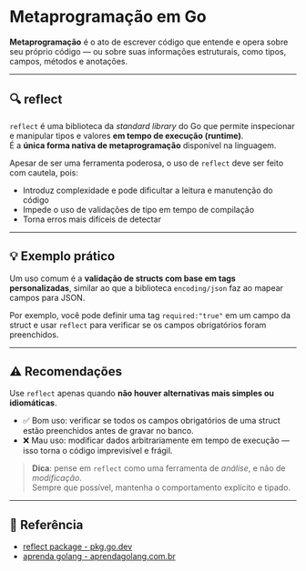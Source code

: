 # Metaprogramação em Go

**Metaprogramação** é o ato de escrever código que entende e opera sobre seu próprio código — ou sobre suas informações estruturais, como tipos, campos, métodos e anotações.

---

## 🔍 reflect

`reflect` é uma biblioteca da *standard library* do Go que permite inspecionar e manipular tipos e valores **em tempo de execução (runtime)**.  
É a **única forma nativa de metaprogramação** disponível na linguagem.

Apesar de ser uma ferramenta poderosa, o uso de `reflect` deve ser feito com cautela, pois:

- Introduz complexidade e pode dificultar a leitura e manutenção do código
- Impede o uso de validações de tipo em tempo de compilação
- Torna erros mais difíceis de detectar

---

## 💡 Exemplo prático

Um uso comum é a **validação de structs com base em tags personalizadas**, similar ao que a biblioteca `encoding/json` faz ao mapear campos para JSON.

Por exemplo, você pode definir uma tag `required:"true"` em um campo da struct e usar `reflect` para verificar se os campos obrigatórios foram preenchidos.

---

## ⚠️ Recomendações

Use `reflect` apenas quando **não houver alternativas mais simples ou idiomáticas**.

- ✅ Bom uso: verificar se todos os campos obrigatórios de uma struct estão preenchidos antes de gravar no banco.
- ❌ Mau uso: modificar dados arbitrariamente em tempo de execução — isso torna o código imprevisível e frágil.

> **Dica**: pense em `reflect` como uma ferramenta de *análise*, e não de *modificação*.  
> Sempre que possível, mantenha o comportamento explícito e tipado.

---

## 📎 Referência

- [reflect package - pkg.go.dev](https://pkg.go.dev/reflect)
- [aprenda golang - aprendagolang.com.br](https://aprendagolang.com.br/por-que-evitar-o-package-reflect/)

